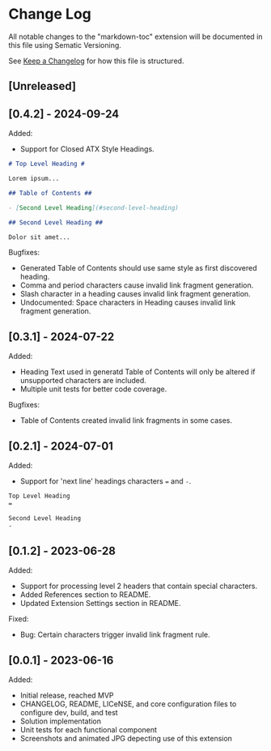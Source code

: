 # Change Log

All notable changes to the "markdown-toc" extension will be documented in this file using Sematic Versioning.

See [Keep a Changelog](http://keepachangelog.com/) for how this file is structured.

## [Unreleased]

## [0.4.2] - 2024-09-24

Added:

- Support for Closed ATX Style Headings.

```markdown
# Top Level Heading #

Lorem ipsum...

## Table of Contents ##

- [Second Level Heading](#second-level-heading)

## Second Level Heading ##

Dolor sit amet...

```

Bugfixes:

- Generated Table of Contents should use same style as first discovered heading.
- Comma and period characters cause invalid link fragment generation.
- Slash character in a heading causes invalid link fragment generation.
- Undocumented: Space characters in Heading causes invalid link fragment generation.

## [0.3.1] - 2024-07-22

Added:

- Heading Text used in generatd Table of Contents will only be altered if unsupported characters are included.
- Multiple unit tests for better code coverage.

Bugfixes:

- Table of Contents created invalid link fragments in some cases.

## [0.2.1] - 2024-07-01

Added:

- Support for 'next line' headings characters `=` and `-`.

```markdown
Top Level Heading
=

Second Level Heading
-

```

## [0.1.2] - 2023-06-28

Added:

- Support for processing level 2 headers that contain special characters.
- Added References section to README.
- Updated Extension Settings section in README.

Fixed:

- Bug: Certain characters trigger invalid link fragment rule.

## [0.0.1] - 2023-06-16

Added:

- Initial release, reached MVP
- CHANGELOG, README, LICeNSE, and core configuration files to configure dev, build, and test
- Solution implementation
- Unit tests for each functional component
- Screenshots and animated JPG depecting use of this extension

